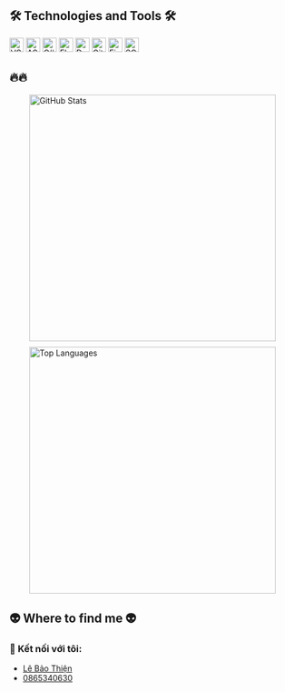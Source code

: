 <a href="#" target="_blank">
</a>

<!-- Technologies and Tools Section -->
<h2 class="text-center my-4">🛠 Technologies and Tools 🛠</h2>
<div class="text-center">
  <span><img src="https://img.shields.io/badge/Visual%20Studio%20Code-282C34?logo=visual-studio-code&logoColor=007ACC" alt="VS Code" title="Visual Studio Code" height="25" /></span>
  <span><img src="https://img.shields.io/badge/ASP.NET%20Core-282C34?logo=asp.net&logoColor=5C2D91" alt="ASP.NET Core" title="ASP.NET Core" height="25" /></span>
  <span><img src="https://img.shields.io/badge/C%23-282C34?logo=c-sharp&logoColor=9B4B96" alt="C#" title="C#" height="25" /></span>
  <span><img src="https://img.shields.io/badge/Flutter-282C34?logo=flutter&logoColor=02569B" alt="Flutter" title="Flutter" height="25" /></span>
  <span><img src="https://img.shields.io/badge/Dart-282C34?logo=dart&logoColor=0175C2" alt="Dart" title="Dart" height="25" /></span>
  <span><img src="https://img.shields.io/badge/GitHub-282C34?logo=github&logoColor=FFFFFF" alt="GitHub" title="GitHub" height="25" /></span>
  <span><img src="https://img.shields.io/badge/Firebase-282C34?logo=firebase&logoColor=FFCA28" alt="Firebase" title="Firebase" height="25" /></span>
  <span><img src="https://img.shields.io/badge/SQL-282C34?logo=sql&logoColor=00758F" alt="SQL" title="SQL" height="25" /></span>
</div>

<!-- GitHub Stats Section -->
<h2 class="text-center my-4">🔥🔥</h2>


<!-- GitHub Stats -->
<div style="display: flex; justify-content: center; align-items: center; flex-wrap: wrap; gap: 10px;">
  <!-- GitHub Stats -->
  <a href="https://github.com/BiTi1903" title="BiTi1903" class="mx-2">
    <img width="434" 
         src="https://github-readme-stats.vercel.app/api?username=BiTi1903&show_icons=true&theme=tokyonight&hide_border=false&include_all_commits=true&count_private=true" 
         alt="GitHub Stats" />
  </a>

  <!-- Top Languages -->
  <a href="https://github.com/BiTi1903" title="Top Languages" class="mx-2">
    <img width="434" 
         src="https://github-readme-stats.vercel.app/api/top-langs/?username=BiTi1903&layout=compact&theme=tokyonight&hide_border=false" 
         alt="Top Languages" />
  </a>
</div>


</div>


</div>

<!-- Where to Find Me Section -->
<h2 class="text-center my-4">👽 Where to find me 👽</h2>

<!-- Contact Information Section -->
<h3 class="text-center my-4">🌟 Kết nối với tôi:</h3>
<div class="text-center">
  <ul class="list-unstyled">
    <li>
      <strong><i class="fab fa-facebook"></i>  </strong>
      <a href="https://www.facebook.com/dunghackfemnha/" target="_blank">Lê Bảo Thiện</a>
    </li>
    <li>
      <strong><i class="fas fa-phone"></i>  </strong>
      <a href="tel:0865340630" target="_blank">0865340630</a>
    </li>
  </ul>
</div>

<link href="https://cdnjs.cloudflare.com/ajax/libs/font-awesome/5.15.4/css/all.min.css" rel="stylesheet">
